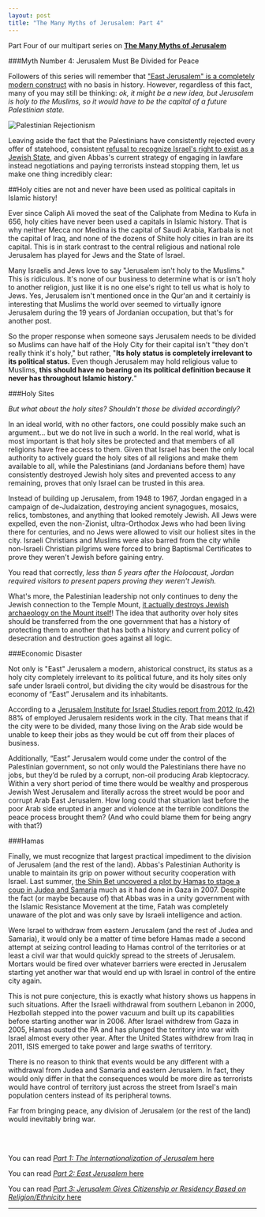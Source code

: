```yaml
---
layout: post
title: "The Many Myths of Jerusalem: Part 4"
---
```


Part Four of our multipart series on [**The Many Myths of Jerusalem**](http://judeanpf.com/mythsofjerusalem.html)

###Myth Number 4: Jerusalem Must Be Divided for Peace

Followers of this series will remember that ["East Jerusalem" is a completely modern construct](http://judeanpf.com/2015/03/20/Jerusalem-Myth-02/) with no basis in history. However, regardless of this fact, many of you may still be thinking: *ok, it might be a new idea, but Jerusalem is holy to the Muslims, so it would have to be the capital of a future Palestinian state.*

![Palestinian Rejectionism](https://i.imgur.com/yH5d1Xf.jpg)

Leaving aside the fact that the Palestinians have consistently rejected every offer of statehood, consistent [refusal to recognize Israel's right to exist as a Jewish State](http://judeanpf.com/2015/04/14/Recognizing-the-Jewish-State/), and given Abbas's current strategy of engaging in lawfare instead negotiations and paying terrorists instead stopping them, let us make one thing incredibly clear:

##Holy cities are not and never have been used as political capitals in Islamic history!

Ever since Caliph Ali moved the seat of the Caliphate from Medina to Kufa in 656, holy cities have never been used a capitals in Islamic history. That is why neither Mecca nor Medina is the capital of Saudi Arabia, Karbala is not the capital of Iraq, and none of the dozens of Shiite holy cities in Iran are its capital. This is in stark contrast to the central religious and national role Jerusalem has played for Jews and the State of Israel.

Many Israelis and Jews love to say "Jerusalem isn't holy to the Muslims." This is ridiculous. It's none of our business to determine what is or isn't holy to another religion, just like it is no one else's right to tell us what is holy to Jews. Yes, Jerusalem isn't mentioned once in the Qur'an and it certainly is interesting that Muslims the world over seemed to virtually ignore Jerusalem during the 19 years of Jordanian occupation, but that's for another post.

So the proper response when someone says Jerusalem needs to be divided so Muslims can have half of the Holy City for their capital isn't "they don't really think it's holy," but rather, "**Its holy status is completely irrelevant to its political status.** Even though Jerusalem may hold religious value to Muslims, **this should have no bearing on its political definition because it never has throughout Islamic history.**"

###Holy Sites

*But what about the holy sites? Shouldn't those be divided accordingly?*

In an ideal world, with no other factors, one could possibly make such an argument... but we do not live in such a world. In the real world, what is most important is that holy sites be protected and that members of all religions have free access to them. Given that Israel has been the only local authority to actively guard the holy sites of all religions and make them available to all, while the Palestinians (and Jordanians before them) have consistently destroyed Jewish holy sites and prevented access to any remaining, proves that only Israel can be trusted in this area.

Instead of building up Jerusalem, from 1948 to 1967, Jordan engaged in a campaign of de-Judaization, destroying ancient synagogues, mosaics, relics, tombstones, and anything that looked remotely Jewish. All Jews were expelled, even the non-Zionist, ultra-Orthodox Jews who had been living there for centuries, and no Jews were allowed to visit our holiest sites in the city. Israeli Christians and Muslims were also barred from the city while non-Israeli Christian pilgrims were forced to bring Baptismal Certificates to prove they weren't Jewish before gaining entry.

You read that correctly, *less than 5 years after the Holocaust, Jordan required visitors to present papers proving they weren't Jewish.*

What's more, the Palestinian leadership not only continues to deny the Jewish connection to the Temple Mount, [it actually destroys Jewish archaeology on the Mount itself](http://www.jcpa.org/jl/vp483.htm)! The idea that authority over holy sites should be transferred from the one government that has a history of protecting them to another that has both a history and current policy of desecration and destruction goes against all logic.

###Economic Disaster

Not only is "East" Jerusalem a modern, ahistorical construct, its status as a holy city completely irrelevant to its political future, and its holy sites only safe under Israeli control, but dividing the city would be disastrous for the economy of “East” Jerusalem and its inhabitants.

According to a [Jerusalem Institute for Israel Studies report from 2012 (p.42)](http://www.jiis.org/.upload/facts-2012-eng.pdf) 88% of employed Jerusalem residents work in the city. That means that if the city were to be divided, many those living on the Arab side would be unable to keep their jobs as they would be cut off from their places of business.

Additionally, “East” Jerusalem would come under the control of the Palestinian government, so not only would the Palestinians there have no jobs, but they’d be ruled by a corrupt, non-oil producing Arab kleptocracy. Within a very short period of time there would be wealthy and prosperous Jewish West Jerusalem and literally across the street would be poor and corrupt Arab East Jerusalem. How long could that situation last before the poor Arab side erupted in anger and violence at the terrible conditions the peace process brought them? (And who could blame them for being angry with that?)

###Hamas

Finally, we must recognize that largest practical impediment to the division of Jerusalem (and the rest of the land). Abbas's Palestinian Authority is unable to maintain its grip on power without security cooperation with Israel. Last summer, [the Shin Bet uncovered a plot by Hamas to stage a coup in Judea and Samaria](http://www.jpost.com/Arab-Israeli-Conflict/Massive-Hamas-infrastructure-in-West-Bank-planned-to-topple-the-Palestinian-Authority-371409) much as it had done in Gaza in 2007. Despite the fact (or maybe because of) that Abbas was in a unity government with the Islamic Resistance Movement at the time, Fatah was completely unaware of the plot and was only save by Israeli intelligence and action.

Were Israel to withdraw from eastern Jerusalem (and the rest of Judea and Samaria), it would only be a matter of time before Hamas made a second attempt at seizing control leading to Hamas control of the territories or at least a civil war that would quickly spread to the streets of Jerusalem. Mortars would be fired over whatever barriers were erected in Jerusalem starting yet another war that would end up with Israel in control of the entire city again.

This is not pure conjecture, this is exactly what history shows us happens in such situations. After the Israeli withdrawal from southern Lebanon in 2000, Hezbollah stepped into the power vacuum and built up its capabilities before starting another war in 2006. After Israel withdrew from Gaza in 2005, Hamas ousted the PA and has plunged the territory into war with Israel almost every other year. After the United States withdrew from Iraq in 2011, ISIS emerged to take power and large swaths of territory.

There is no reason to think that events would be any different with a withdrawal from Judea and Samaria and eastern Jerusalem. In fact, they would only differ in that the consequences would be more dire as terrorists would have control of territory just across the street from Israel's main population centers instead of its peripheral towns.

Far from bringing peace, any division of Jerusalem (or the rest of the land) would inevitably bring war.

<br>
<br>

You can read [*Part 1: The Internationalization of Jerusalem* here](http://judeanpf.com/2015/03/10/Jerusalem-Myth-01/)

You can read [*Part 2: East Jerusalem* here](http://judeanpf.com/2015/03/20/Jerusalem-Myth-02/)

You can read [*Part 3: Jerusalem Gives Citizenship or Residency Based on Religion/Ethnicity* here](http://judeanpf.com/2015/04/08/Jerusalem-Myth-03/)

____
